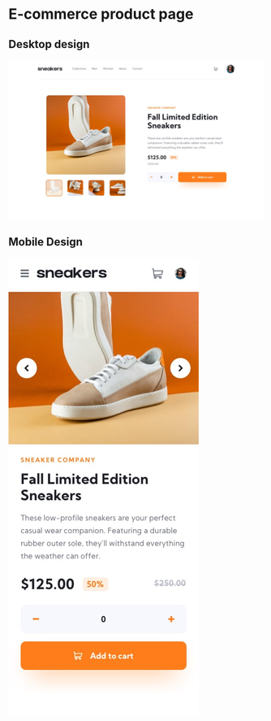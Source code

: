 # E-commerce product page

## Desktop design

![alt text](./public/design/desktop-design.jpg)


## Mobile Design

![alt text](./public/design/mobile-design.jpg)
